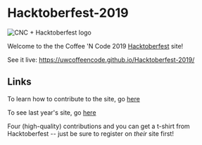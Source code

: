 # Hacktoberfest-2019

![CNC + Hacktoberfest logo](./images/cnc-hacktoberfest-logo.png)

Welcome to the the Coffee 'N Code 2019 [Hacktoberfest](https://hacktoberfest.digitalocean.com) site!

See it live: https://uwcoffeencode.github.io/Hacktoberfest-2019/


## Links

To learn how to contribute to the site, go [here](https://github.com/UWCoffeeNCode/GitHub-Workshop)

To see last year's site, go [here](https://github.com/UWCoffeeNCode/UWCoffeeNCodeCollabSite)

Four (high-quality) contributions and you can get a t-shirt from Hacktoberfest -- just be sure to register on _their_ site first!
